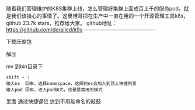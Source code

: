 随着我们管理维护的K8S集群上线，怎么管理好集群上面成百上千的服务pod，就是我们该操心的事情了。这里博哥把在生产中一直在用的一个开源管理工具k8s，github 23.7k stars，推荐给大家。
github地址：https://github.com/derailed/k9s
——————————————



下载压缩包 

解压 

mv 到bin目录下 

```
shift + :
输入ns  回车，选择namespace，选择的ns会加入到顶上快捷列表
输入pod 回车，进入pod模式，也是最常用的模式

```



里面 通过快捷键位  达到不用敲命名的敲鼓 